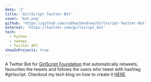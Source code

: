 ```yaml
---
date: '2'
title: 'GirlScript Twitter Bot'
cover: 'bot.png'
github: 'https://github.com/subhachandraa/Girlscript-Twitter-Bot'
external: 'https://twitter.com/girlscript_bot'
tech:
  - Python
  - tweepy
  - Twitter API
showInProjects: true
---
```


A Twitter Bot for [GirlScript Foundation](https://www.girlscript.tech/) that automatically retweets, favourites the tweets and follows the users who tweet with hashtag #girlscript. Checkout my tech blog on how to create it [HERE](https://www.geeksforgeeks.org/how-to-make-a-twitter-bot-in-python/)
